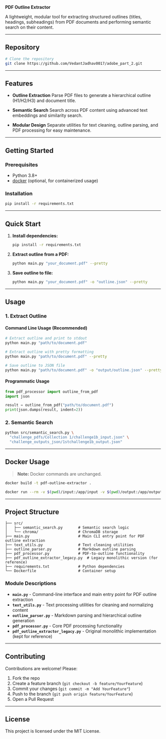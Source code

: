 **PDF Outline Extractor**

A lightweight, modular tool for extracting structured outlines (titles, headings, subheadings) from PDF documents and performing semantic search on their content.

---

## Repository

```bash
# Clone the repository
git clone https://github.com/VedantJadhav0017/adobe_part_2.git
```

---

## Features

* **Outline Extraction**
  Parse PDF files to generate a hierarchical outline (H1/H2/H3) and document title.

* **Semantic Search**
  Search across PDF content using advanced text embeddings and similarity search.

* **Modular Design**
  Separate utilities for text cleaning, outline parsing, and PDF processing for easy maintenance.

---

## Getting Started

### Prerequisites

* Python 3.8+
* [docker](https://www.docker.com/) (optional, for containerized usage)

### Installation

```bash
pip install -r requirements.txt
```

---

## Quick Start

1. **Install dependencies:**
   ```bash
   pip install -r requirements.txt
   ```

2. **Extract outline from a PDF:**
   ```bash
   python main.py "your_document.pdf" --pretty
   ```

3. **Save outline to file:**
   ```bash
   python main.py "your_document.pdf" -o "outline.json" --pretty
   ```

---

## Usage

### 1. Extract Outline

#### Command Line Usage (Recommended)

```bash
# Extract outline and print to stdout
python main.py "path/to/document.pdf"

# Extract outline with pretty formatting
python main.py "path/to/document.pdf" --pretty

# Save outline to JSON file
python main.py "path/to/document.pdf" -o "output/outline.json" --pretty
```

#### Programmatic Usage

```python
from pdf_processor import outline_from_pdf
import json

result = outline_from_pdf("path/to/document.pdf")
print(json.dumps(result, indent=2))
```

### 2. Semantic Search

```bash
python src/semantic_search.py \
  "challenge_pdfs/Collection 1/challenge1b_input.json" \
  "challenge_outputs_json/1stchallenge1b_output.json"
```

---

## Docker Usage

> **Note:** Docker commands are unchanged.

```bash
docker build -t pdf-outline-extractor .
```

```bash
docker run --rm -v $(pwd)/input:/app/input -v $(pwd)/output:/app/output pdf-outline-extractor
```

---

## Project Structure

```
├── src/
│   ├── semantic_search.py       # Semantic search logic
│   └── chroma/                  # ChromaDB storage
├── main.py                      # Main CLI entry point for PDF outline extraction
├── text_utils.py                # Text cleaning utilities
├── outline_parser.py            # Markdown outline parsing
├── pdf_processor.py             # PDF-to-outline functionality
├── pdf_outline_extractor_legacy.py  # Legacy monolithic version (for reference)
├── requirements.txt             # Python dependencies
└── Dockerfile                   # Container setup
```

### Module Descriptions

- **`main.py`** - Command-line interface and main entry point for PDF outline extraction
- **`text_utils.py`** - Text processing utilities for cleaning and normalizing content
- **`outline_parser.py`** - Markdown parsing and hierarchical outline generation
- **`pdf_processor.py`** - Core PDF processing functionality
- **`pdf_outline_extractor_legacy.py`** - Original monolithic implementation (kept for reference)

---

## Contributing

Contributions are welcome! Please:

1. Fork the repo
2. Create a feature branch (`git checkout -b feature/YourFeature`)
3. Commit your changes (`git commit -m "Add YourFeature"`)
4. Push to the branch (`git push origin feature/YourFeature`)
5. Open a Pull Request

---

## License

This project is licensed under the MIT License.
